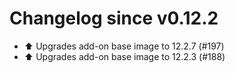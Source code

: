 # Changelog since v0.12.2
- ⬆️ Upgrades add-on base image to 12.2.7 (#197) 
- ⬆️ Upgrades add-on base image to 12.2.3 (#188) 
